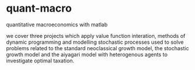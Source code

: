 # quant-macro
quantitative macroeconomics with matlab

we cover three projects which apply value function interation, methods of dynamic programming and modelling stochastic processes used to solve problems related to the standard neoclassical growth model, the stochastic growth model and the aiyagari model with heterogenous agents to investigate optimal taxation.
